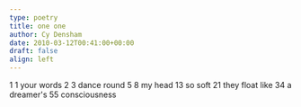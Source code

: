 ```yaml
---
type: poetry
title: one one
author: Cy Densham
date: 2010-03-12T00:41:00+00:00
draft: false
align: left
---
```


1 1 your words
2 3 dance round
5 8 my head
13 so soft
21 they float like
34 a dreamer's
55 consciousness
